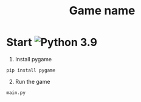 <h1 style="font-size: 30px; text-align: center; margin: 15px; padding: 10px;">Game name</h1> 

# Start  ![Python 3.9](https://img.shields.io/badge/python-3.9-blue.svg)

1. Install pygame
``` 
pip install pygame
```

2. Run the game
```
main.py
```
